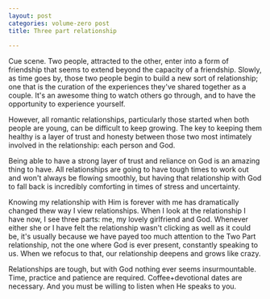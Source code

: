 ```yaml
---
layout: post
categories: volume-zero post
title: Three part relationship
 
---
```



Cue scene. Two people, attracted to the other, enter into a form of friendship that seems to extend beyond the capacity of a friendship. Slowly, as time goes by, those two people begin to build a new sort of relationship; one that is the curation of the experiences they've shared together as a couple. It's an awesome thing to watch others go through, and to have the opportunity to experience yourself.

However, all romantic relationships, particularly those started when both people are young, can be difficult to keep growing. The key to keeping them healthy is a layer of trust and honesty between those two most intimately involved in the relationship: each person and God.

Being able to have a strong layer of trust and reliance on God  is an amazing thing to have. All relationships are going to have tough times to work out and won't always be flowing smoothly, but having that relationship with God to fall back is incredibly comforting in times of stress and uncertainty.

Knowing my relationship with Him is forever with me has dramatically changed thew way I view relationships. When I look at the relationship I have now, I see three parts: me, my lovely girlfriend and God. Whenever either she or I have felt the relationship wasn't clicking as well as it could be, it's usually because we have payed too much attention to the Two Part relationship, not the one where God is ever present, constantly speaking to us. When we refocus to that, our relationship deepens and grows like crazy.

Relationships are tough, but with God nothing ever seems insurmountable. Time, practice and patience are required. Coffee+devotional dates are necessary. And you must be willing to listen when He speaks to you.
